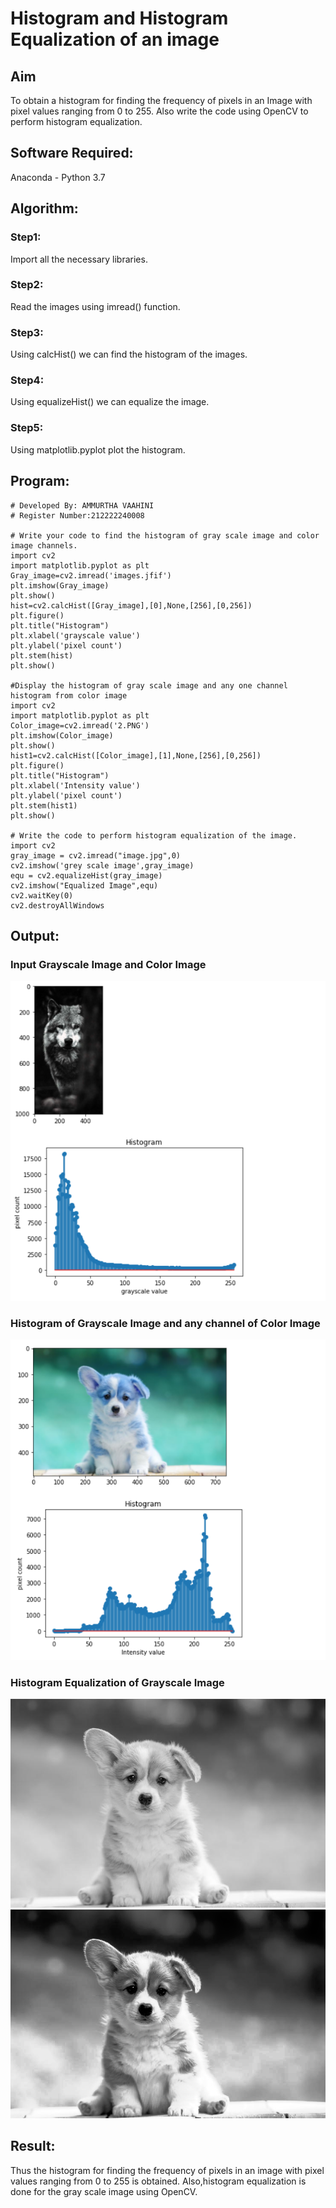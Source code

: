 # Histogram and Histogram Equalization of an image
## Aim
To obtain a histogram for finding the frequency of pixels in an Image with pixel values ranging from 0 to 255. Also write the code using OpenCV to perform histogram equalization.

## Software Required:
Anaconda - Python 3.7

## Algorithm:
### Step1:
Import all the necessary libraries.
### Step2:
Read the images using imread() function.
### Step3:
Using calcHist() we can find the histogram of the images.
### Step4:
Using equalizeHist() we can equalize the image.
### Step5:
Using matplotlib.pyplot plot the histogram.
## Program:
```
# Developed By: AMMURTHA VAAHINI
# Register Number:212222240008

# Write your code to find the histogram of gray scale image and color image channels.
import cv2
import matplotlib.pyplot as plt
Gray_image=cv2.imread('images.jfif')
plt.imshow(Gray_image)
plt.show()
hist=cv2.calcHist([Gray_image],[0],None,[256],[0,256])
plt.figure()
plt.title("Histogram")
plt.xlabel('grayscale value')
plt.ylabel('pixel count')
plt.stem(hist)
plt.show()

#Display the histogram of gray scale image and any one channel histogram from color image
import cv2
import matplotlib.pyplot as plt
Color_image=cv2.imread('2.PNG')
plt.imshow(Color_image)
plt.show()
hist1=cv2.calcHist([Color_image],[1],None,[256],[0,256])
plt.figure()
plt.title("Histogram")
plt.xlabel('Intensity value')
plt.ylabel('pixel count')
plt.stem(hist1)
plt.show()

# Write the code to perform histogram equalization of the image. 
import cv2
gray_image = cv2.imread("image.jpg",0)
cv2.imshow('grey scale image',gray_image)
equ = cv2.equalizeHist(gray_image)
cv2.imshow("Equalized Image",equ)
cv2.waitKey(0)
cv2.destroyAllWindows 
```
## Output:
### Input Grayscale Image and Color Image
![inp](1.png)
### Histogram of Grayscale Image and any channel of Color Image
![inp](2.png)
### Histogram Equalization of Grayscale Image
![inp](grey%20scale%20image.png)
![output](Equalized%20Image.png)
## Result: 
Thus the histogram for finding the frequency of pixels in an image with pixel values ranging from 0 to 255 is obtained. Also,histogram equalization is done for the gray scale image using OpenCV.
